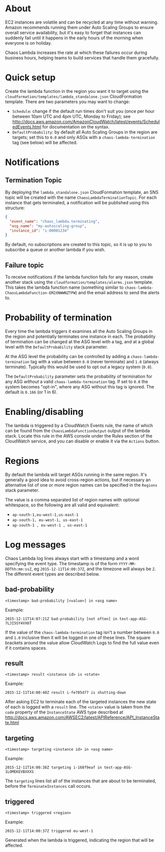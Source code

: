# About

EC2 instances are volatile and can be recycled at any time without warning.
Amazon recommends running them under Auto Scaling Groups to ensure overall
service availability, but it's easy to forget that instances can suddenly fail
until it happens in the early hours of the morning when everyone is on holiday.

Chaos Lambda increases the rate at which these failures occur during business
hours, helping teams to build services that handle them gracefully.


# Quick setup

Create the lambda function in the region you want it to target using the
`cloudformation/templates/lambda_standalone.json` CloudFormation template.
There are two parameters you may want to change:
* `Schedule`: change if the default run times don't suit you (once per hour
  between 10am UTC and 4pm UTC, Monday to Friday); see
  http://docs.aws.amazon.com/AmazonCloudWatch/latest/events/ScheduledEvents.html
  for documentation on the syntax.
* `DefaultProbability`: by default all Auto Scaling Groups in the region are
  targets; set this to `0.0` and only ASGs with a `chaos-lambda-termination`
  tag (see below) will be affected.


# Notifications

## Termination Topic

By deploying the `lambda_standalone.json` CloudFormation template, an SNS topic
will be created with the name `ChaosLambdaTerminationTopic`. For each instance
that gets terminated, a notification will be published using this structure:

```json
{
  "event_name": "chaos_lambda.terminating",
  "asg_name": "my-autoscaling-group",
  "instance_id": "i-00001234"
}
```

By default, no subscriptions are created to this topic, so it is up to you to
subscribe a queue or another lambda if you wish.

## Failure topic

To receive notifications if the lambda function fails for any reason, create
another stack using the `cloudformation/templates/alarms.json` template.  This
takes the lambda function name (something similar to
`chaos-lambda-ChaosLambdaFunction-EM2XNWWNZTPW`) and the email address to
send the alerts to.


# Probability of termination

Every time the lambda triggers it examines all the Auto Scaling Groups in the
region and potentially terminates one instance in each.  The probability of
termination can be changed at the ASG level with a tag, and at a global level
with the `DefaultProbability` stack parameter.

At the ASG level the probability can be controlled by adding a
`chaos-lambda-termination` tag with a value between `0.0` (never terminate) and
`1.0` (always terminate).  Typically this would be used to opt out a legacy
system (`0.0`).

The `DefaultProbability` parameter sets the probability of termination for any
ASG _without_ a valid `chaos-lambda-termination` tag.  If set to `0.0` the
system becomes "opt-in", where any ASG without this tag is ignored.  The
default is `0.166` (or 1 in 6).


# Enabling/disabling

The lambda is triggered by a CloudWatch Events rule, the name of which can be
found from the `ChaosLambdaFunctionOutput` output of the lambda stack.  Locate
this rule in the AWS console under the Rules section of the CloudWatch service,
and you can disable or enable it via the `Actions` button.


# Regions

By default the lambda will target ASGs running in the same region.  It's
generally a good idea to avoid cross-region actions, but if necessary an
alternative list of one or more region names can be specified in the `Regions`
stack parameter.

The value is a comma separated list of region names with optional whitespace,
so the following are all valid and equivalent:
* `ap-south-1,eu-west-1,us-east-1`
* `ap-south-1, eu-west-1, us-east-1`
* `ap-south-1 , eu-west-1 , us-east-1`


# Log messages

Chaos Lambda log lines always start with a timestamp and a word specifying the
event type.  The timestamp is of the form `YYYY-MM-DDThh:mm:ssZ`, eg
`2015-12-11T14:00:37Z`, and the timezone will always be `Z`.  The different
event types are described below.

## bad-probability

`<timestamp> bad-probability [<value>] in <asg name>`

Example:

`2015-12-11T14:07:21Z bad-probability [not often] in test-app-ASG-7LJI5SY4VX6T`

If the value of the `chaos-lambda-termination` tag isn't a number between `0.0`
and `1.0` inclusive then it will be logged in one of these lines.  The square
brackets around the value allow CloudWatch Logs to find the full value even if
it contains spaces.

## result

`<timestamp> result <instance id> is <state>`

Example:

`2015-12-11T14:00:40Z result i-fe705d77 is shutting-down`

After asking EC2 to terminate each of the targeted instances the new state of
each is logged with a `result` line.  The `<state>` value is taken from the
`code` property of the `InstanceState` AWS type described at
http://docs.aws.amazon.com/AWSEC2/latest/APIReference/API_InstanceState.html

## targeting

`<timestamp> targeting <instance id> in <asg name>`

Example:

`2015-12-11T14:00:38Z targeting i-168f9eaf in test-app-ASG-1LOMEKEVBXXXS`

The `targeting` lines list all of the instances that are about to be
terminated, before the `TerminateInstances` call occurs.

## triggered

`<timestamp> triggered <region>`

Example:

`2015-12-11T14:00:37Z triggered eu-west-1`

Generated when the lambda is triggered, indicating the region that will be
affected.

